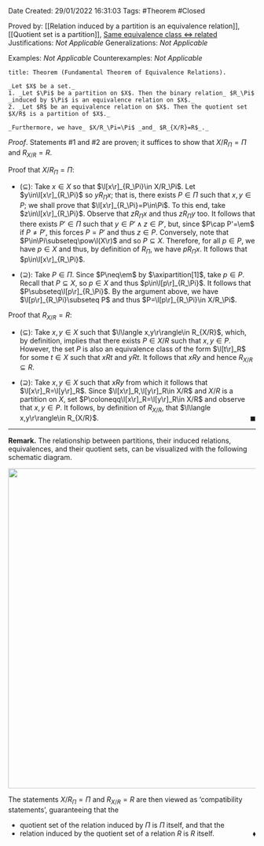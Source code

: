 <br />
<br />

Date Created: 29/01/2022 16:31:03
Tags: #Theorem #Closed 

Proved by: [[Relation induced by a partition is an equivalence relation]], [[Quotient set is a partition]], [Same equivalence class $\Leftrightarrow$ related](Same%20equivalence%20class%20iff%20related.md)
Justifications: _Not Applicable_
Generalizations: _Not Applicable_

Examples: _Not Applicable_
Counterexamples: _Not Applicable_

``` ad-Theorem
title: Theorem (Fundamental Theorem of Equivalence Relations).

_Let $X$ be a set._
1. _Let $\Pi$ be a partition on $X$. Then the binary relation_ $R_\Pi$ _induced by $\Pi$ is an equivalence relation on $X$._
2. _Let $R$ be an equivalence relation on $X$. Then the quotient set $X/R$ is a partition of $X$._

_Furthermore, we have_ $X/R_\Pi=\Pi$ _and_ $R_{X/R}=R$_._

```

_Proof_. Statements $\#1$ and $\#2$ are proven; it suffices to show that $X/R_\Pi=\Pi$ and $R_{X/R}=R$.

Proof that $X/R_\Pi=\Pi$:
* ($\subseteq$): Take $x\in X$ so that $\l[x\r]_{R_\Pi}\in X/R_\Pi$. Let $y\in\l[x\r]_{R_\Pi}$ so $yR_\Pi x$; that is, there exists $P\in\Pi$ such that $x,y\in P$; we shall prove that $\l[x\r]_{R_\Pi}=P\in\Pi$. To this end, take $z\in\l[x\r]_{R_\Pi}$. Observe that $zR_\Pi x$ and thus $zR_\Pi y$ too. It follows that there exists $P'\in\Pi$ such that $y\in P'\land z\in P'$, but, since $P\cap P'=\em$ if $P\neq P'$, this forces $P=P'$ and thus $z\in P$. Conversely, note that $P\in\Pi\subseteq\pow\l(X\r)$ and so $P\subseteq X$. Therefore, for all $p\in P$, we have $p\in X$ and thus, by definition of $R_\Pi$, we have $pR_\Pi x$. It follows that $p\in\l[x\r]_{R_\Pi}$.

* ($\supseteq$): Take $P\in\Pi$. Since $P\neq\em$ by $\axipartition[1]$, take $p\in P$. Recall that $P\subseteq X$, so $p\in X$ and thus $p\in\l[p\r]_{R_\Pi}$. It follows that $P\subseteq\l[p\r]_{R_\Pi}$. By the argument above, we have $\l[p\r]_{R_\Pi}\subseteq P$ and thus $P=\l[p\r]_{R_\Pi}\in X/R_\Pi$.

Proof that $R_{X/R}=R$:
* ($\subseteq$): Take $x,y\in X$ such that $\l\langle x,y\r\rangle\in R_{X/R}$, which, by definition, implies that there exists $P\in X/R$ such that $x,y\in P$. However, the set $P$ is also an equivalence class of the form $\l[t\r]_R$ for some $t\in X$ such that $xRt$ and $yRt$. It follows that $xRy$ and hence $R_{X/R}\subseteq R$.

* ($\supseteq$): Take $x,y\in X$ such that $xRy$ from which it follows that $\l[x\r]_R=\l[y\r]_R$. Since $\l[x\r]_R,\l[y\r]_R\in X/R$ and $X/R$ is a partition on $X$, set $P\coloneqq\l[x\r]_R=\l[y\r]_R\in X/R$ and observe that $x,y\in P$. It follows, by definition of $R_{X/R}$, that $\l\langle x,y\r\rangle\in R_{X/R}$.<span style="float:right;">$\blacksquare$</span>

---

**Remark.** The relationship between partitions, their induced relations, equivalences, and their quotient sets, can be visualized with the following schematic diagram.

<center><img src="https://raw.githubusercontent.com/zhaoshenzhai/MathWiki/master/Images/2022-02-09_222004/image.svg", width=650></center>

The statements $X/R_\Pi=\Pi$ and $R_{X/R}=R$ are then viewed as $\textrm{`}$compatibility statements$\textrm{'}$, guaranteeing that the
* quotient set of the relation induced by $\Pi$ is $\Pi$ itself, and that the
* relation induced by the quotient set of a relation $R$ is $R$ itself.<span style="float:right;">$\blacklozenge$</span>
